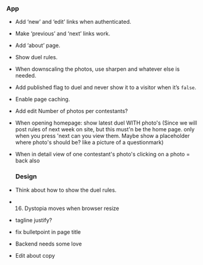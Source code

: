 ### App

* Add ‘new’ and ‘edit’ links when authenticated.
* Make ‘previous’ and ‘next’ links work.
* Add ‘about’ page.
* Show duel rules.
* When downscaling the photos, use sharpen and whatever else is needed.
* Add published flag to duel and never show it to a visitor when it’s `false`.
* Enable page caching.
* Add edit Number of photos per contestants?
* When opening homepage: show latest duel WITH photo's (Since we will post rules of next week on site, but this must'n be the home page. only when you press 'next can you view them. Maybe show a placeholder where photo's should be? like a picture of a questionmark)
* When in detail view of one contestant's photo's clicking on a photo = back also

  ### Design

* Think about how to show the duel rules.
* 16. Dystopia moves when browser resize
* tagline justify?
* fix bulletpoint in page title
* Backend needs some love
* Edit about copy